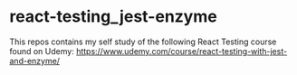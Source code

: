 # react-testing_jest-enzyme
This repos contains my self study of the following React Testing course found on Udemy: https://www.udemy.com/course/react-testing-with-jest-and-enzyme/
